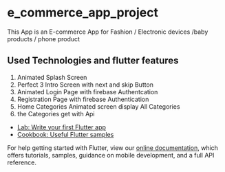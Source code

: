 # e_commerce_app_project

This App is an E-commerce App for Fashion / Electronic devices /baby products / phone product

## Used Technologies and flutter features
1. Animated Splash Screen
2. Perfect  3 Intro Screen with next and skip  Button
3. Animated Login Page with firebase Authentcation
4. Registration Page with firebase Authentication
5. Home Categories Animated screen display All Categories
6. the Categories get with Api


- [Lab: Write your first Flutter app](https://flutter.dev/docs/get-started/codelab)
- [Cookbook: Useful Flutter samples](https://flutter.dev/docs/cookbook)

For help getting started with Flutter, view our
[online documentation](https://flutter.dev/docs), which offers tutorials,
samples, guidance on mobile development, and a full API reference.
